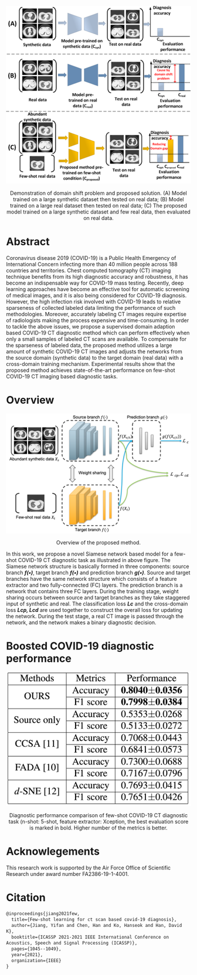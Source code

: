<p align="center">
  <img max-width: 70% height=auto src="resources/fig1.png">
</p>
<p align="center">
Demonstration of domain shift problem and proposed solution. (A) Model trained on a large synthetic dataset then tested on real data; (B) Model trained on a large real dataset then tested on real data; (C) The proposed model trained on a large synthetic dataset and few real data, then evaluated on real data.
</p>

# Abstract

Coronavirus disease 2019 (COVID-19) is a Public Health Emergency of International Concern infecting more than 40 million people across 188 countries and territories. Chest computed tomography (CT) imaging technique benefits from its high diagnostic accuracy and robustness, it has become an indispensable way for COVID-19 mass testing. Recently, deep learning approaches have become an effective tool for automatic screening of medical images, and it is also being considered for COVID-19 diagnosis. However, the high infection risk involved with COVID-19 leads to relative sparseness of collected labeled data limiting the performance of such methodologies. Moreover, accurately labeling  CT images require expertise of radiologists making the process expensive and time-consuming. In order to tackle the above issues, we propose a supervised domain adaption based COVID-19 CT diagnostic method which can perform effectively when only a small samples of labeled CT scans are available. To compensate for the sparseness of labeled data, the proposed method utilizes a large amount of synthetic COVID-19 CT images and adjusts the networks from the source domain (synthetic data) to the target domain (real data) with a cross-domain training mechanism. Experimental results show that the proposed method achieves state-of-the-art performance on few-shot COVID-19 CT imaging based diagnostic tasks.

# Overview

![Image](resources/fig2.png)
<p align="center">
Overview of the proposed method.
</p>

In this work, we propose a novel Siamese network based model for a few-shot COVID-19 CT diagnostic task as illustrated in above figure. The Siamese network structure is basically formed in three components: source branch ***f(•)***, target branch ***f(•)*** and prediction branch ***g(•)***.  Source and target branches have the same network structure which consists of a feature extractor and two fully-connected (FC) layers. The prediction branch is a network that contains three FC layers. During the training stage, weight sharing occurs between source and target branches as they take staggered input of synthetic and real. The classification loss ***Lc*** and the cross-domain loss ***Lcp, Lcd*** are used together to construct the overall loss for updating the network. During the test stage, a real CT image is passed through the network, and the network makes a binary diagnostic decision.


# Boosted COVID-19 diagnostic performance
![Image](resources/fig3.png)
<p align="center">
Diagnostic performance comparison of few-shot COVID-19 CT diagnostic task (n-shot: 5-shot, feature extractor: Xception, the best evaluation score is marked in bold. Higher number of the metrics is better.
</p>

# Acknowlegements
This research work is supported by the Air Force Office of Scientific Research under award number FA2386-19-1-4001.

# Citation
```
@inproceedings{jiang2021few,
  title={Few-shot learning for ct scan based covid-19 diagnosis},
  author={Jiang, Yifan and Chen, Han and Ko, Hanseok and Han, David K},
  booktitle={ICASSP 2021-2021 IEEE International Conference on Acoustics, Speech and Signal Processing (ICASSP)},
  pages={1045--1049},
  year={2021},
  organization={IEEE}
}
```
